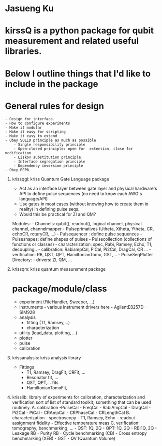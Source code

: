 # Jasueng Ku
# kirssQ is a python package for qubit measurement and related useful libraries.
# Below I outline things that I'd like to include in the package

# General rules for design 
    - Design for interface.
    - How to configure experiments
    - Make it modular
    - Make it easy for scripting
    - Make it easy to extend
    - Obey SOLID principle as much as possible
        - Single responsibility principle
        - Open-closed principle: open for  extension, close for modification
        - Liskov substitution principle
        - Interface segregation principle
        - Dependency inversion principle
    - Obey PEP8

1. krissqgl: kriss Quantum Gate Language package
   - Act as an interface layer between gate layer and physical hardware's API to define pulse sequences
     (no need to know each AWG's language/API)
   - Use gates in most cases (without knowing how to create them in reality) in defining pulse seqs.
   - Would this be practical for ZI and QM?

   Modules:
        - Channels: qubit(), readout(), logical channel, physical channel, channelmapper
        - Pulseprimatives (Utheta, Xtheta, Ytheta, CR, echoCR, rotaryCR, ...)
        - Pulsequencer : define pulse sequences
        - Pulseshapes: define shapes of pulses
        - Pulsecollection (collections of functions or classes) 
            - characterization: spec, Rabi, Ramsey, Echo, T1, decoupling..
            - calibration: RabiampCal, PiCal, Pi2Cal, DragCal, CR ... 
            - verification: RB, QST, QPT, HamiltonianTomo, GST,...
        - PulseSeqPlotter
    Directory:
        - drivers: ZI, QM, ...

2. krissqm: kriss quantum measurement package 
    
    # package/module/class
    - experiment (FileHandler, Sweeper, ...)
    - instruments
          - various instrument drivers here
          - AgilentE8257D
          - SIM928
    - analysis
        - fitting (T1, Ramsey,...)
        - characterization
    - utility (load_data, plotting, ...)
    - plotter
    - pulse
    - calibration

3. krissanalysis: kriss analysis library
   - Fittings
        - T1, Ramsey, DragFit, CRFit, ...
        - Resonator fit, ...
        - QST, QPT,... fits
        - HamiltonianTomoFit, 

3. krisslib: library of experiments for calibration, characterization and verification
             sort of list of standard toolkit, something that can be used routinely.
    A. calibration
        -PulseCal
            - FreqCal
            - RabiAmpCal
            - DragCal
            - Pi2Cal
            - PiCal
            - CRAmpCal
            - CRPhaseCal
            - CRLengthCal
    B. characterization
        - spectroscopy
        - T1, Ramsey, Echo
        - readout assignment fidelity
        - Effective temperature meas
    C. verification: tomography, benchmarking,  ...
        - QST: 1Q, 2Q
        - QPT: 1Q, 2Q
        - RB:1Q, 2Q
        - Leakage RB
        - Purity RB
        - Cycle benchmarking (CB)
        - Cross entropy benchmarking (XEB)
        - GST
        - QV (Quantum Volume)

